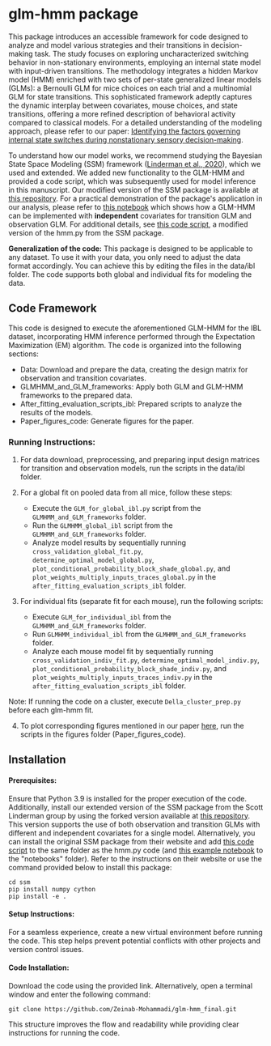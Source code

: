 # glm-hmm package

This package introduces an accessible framework for code designed to analyze and model various strategies and their transitions in decision-making task. The study focuses on exploring uncharacterized switching behavior in non-stationary environments, employing an internal state model with input-driven transitions. The methodology integrates a hidden Markov model (HMM) enriched with two sets of per-state generalized linear models (GLMs): a Bernoulli GLM for mice choices on each trial and a multinomial GLM for state transitions. This sophisticated framework adeptly captures the dynamic interplay between covariates, mouse choices, and state transitions, offering a more refined description of behavioral activity compared to classical models. For a detailed understanding of the modeling approach, please refer to our paper: [Identifying the factors governing internal state switches during nonstationary sensory decision-making](https://www.biorxiv.org/content/10.1101/2024.02.02.578482v2.abstract).

To understand how our model works, we recommend studying the Bayesian State Space Modeling (SSM) framework ([Linderman et al., 2020](https://github.com/lindermanlab/ssm)), which we used and extended. We added new functionality to the GLM-HMM and provided a code script, which was subsequently used for model inference in this manuscript.
Our modified version of the SSM package is available at [this repository](https://github.com/Zeinab-Mohammadi/ssm). For a practical demonstration of the package's application in our analysis, please refer to [this notebook](https://github.com/Zeinab-Mohammadi/ssm/blob/master/notebooks/2c-Input-Driven-Transitions-and-Observations-GLM-HMM.ipynb) which shows how a GLM-HMM can be implemented with **independent** covariates for transition GLM and observation GLM. For additional details, see [this code script](https://github.com/Zeinab-Mohammadi/ssm/blob/master/ssm/hmm_TO.py), a modified version of the hmm.py from the SSM package.

**Generalization of the code:** This package is designed to be applicable to any dataset. To use it with your data, you only need to adjust the data format accordingly. You can achieve this by editing the files in the data/ibl folder. The code supports both global and individual fits for modeling the data.

## Code Framework

This code is designed to execute the aforementioned GLM-HMM for the IBL dataset, incorporating HMM inference performed through the Expectation Maximization (EM) algorithm. The code is organized into the following sections:

- Data: Download and prepare the data, creating the design matrix for observation and transition covariates.
- GLMHMM_and_GLM_frameworks: Apply both GLM and GLM-HMM frameworks to the prepared data.
- After_fitting_evaluation_scripts_ibl: Prepared scripts to analyze the results of the models.
- Paper_figures_code: Generate figures for the paper.

### Running Instructions:

1) For data download, preprocessing, and preparing input design matrices for transition and observation models, run the scripts in the data/ibl folder.
   
2) For a global fit on pooled data from all mice, follow these steps:
     - Execute the `GLM_for_global_ibl.py` script from the `GLMHMM_and_GLM_frameworks` folder.
     - Run the `GLMHMM_global_ibl` script from the `GLMHMM_and_GLM_frameworks` folder.
     - Analyze model results by sequentially running `cross_validation_global_fit.py`, `determine_optimal_model_global.py`, `plot_conditional_probability_block_shade_global.py`, and `plot_weights_multiply_inputs_traces_global.py` in the `after_fitting_evaluation_scripts_ibl` folder.
       
3) For individual fits (separate fit for each mouse), run the following scripts:
     - Execute `GLM_for_individual_ibl` from the `GLMHMM_and_GLM_frameworks` folder.
     - Run `GLMHMM_individual_ibl` from the `GLMHMM_and_GLM_frameworks` folder.
     - Analyze each mouse model fit by sequentially running `cross_validation_indiv_fit.py`, `determine_optimal_model_indiv.py`, `plot_conditional_probability_block_shade_indiv.py`, and `plot_weights_multiply_inputs_traces_indiv.py` in the `after_fitting_evaluation_scripts_ibl` folder.

Note: If running the code on a cluster, execute `Della_cluster_prep.py` before each glm-hmm fit.

4) To plot corresponding figures mentioned in our paper [here](https://www.biorxiv.org/content/10.1101/2024.02.02.578482v2.abstract), run the scripts in the figures folder (Paper_figures_code).


## Installation

#### Prerequisites:

Ensure that Python 3.9 is installed for the proper execution of the code. Additionally, install our extended version of the SSM package from the Scott Linderman group by using the forked version available at [this repository](https://github.com/Zeinab-Mohammadi/ssm). This version supports the use of both observation and transition GLMs with different and independent covariates for a single model. Alternatively, you can install the original SSM package from their website and add [this code script](https://github.com/Zeinab-Mohammadi/ssm/blob/master/ssm/hmm_TO.py) to the same folder as the hmm.py code (and [this example notebook](https://github.com/Zeinab-Mohammadi/ssm/blob/master/notebooks/2c-Input-Driven-Transitions-and-Observations-GLM-HMM.ipynb) to the "notebooks" folder). Refer to the instructions on their website or use the command provided below to install this package:

```
cd ssm
pip install numpy cython
pip install -e .
```

#### Setup Instructions:
For a seamless experience, create a new virtual environment before running the code. This step helps prevent potential conflicts with other projects and version control issues.

#### Code Installation:
Download the code using the provided link. Alternatively, open a terminal window and enter the following command:

```
git clone https://github.com/Zeinab-Mohammadi/glm-hmm_final.git
```
This structure improves the flow and readability while providing clear instructions for running the code. 
